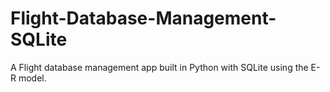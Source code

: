 # Flight-Database-Management-SQLite
A Flight database management app built in Python with SQLite using the E-R model. 
